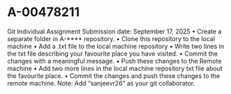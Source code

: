 # A-00478211
Git Individual Assignment
Submission date: September 17, 2025
• Create a separate folder in A-**** repository.
• Clone this repository to the local machine
• Add a .txt file to the local machine repository
• Write two lines in the txt file describing your
favourite place you have visited.
• Commit the changes with a meaningful message.
• Push these changes to the Remote machine
• Add two more lines in the local machine repository txt
file about the favourite place.
• Commit the changes and push these changes to the remote
machine.
Note: Add “sanjeevr26” as your git collaborator.
